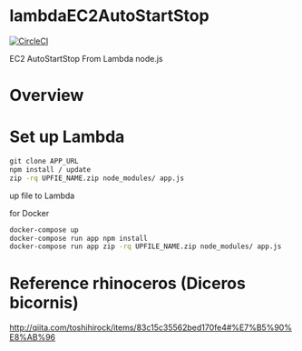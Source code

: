 # lambdaEC2AutoStartStop

[![CircleCI](https://circleci.com/gh/anhtaka/LambdaEc2AutoStartStop/tree/master.svg?style=svg)](https://circleci.com/gh/anhtaka/LambdaEc2AutoStartStop/tree/master)

EC2 AutoStartStop From Lambda node.js

# Overview

# Set up Lambda 

```cmd
git clone APP_URL
npm install / update
zip -rq UPFIE_NAME.zip node_modules/ app.js
```
up file to Lambda

for Docker
```cmd
docker-compose up
docker-compose run app npm install
docker-compose run app zip -rq UPFILE_NAME.zip node_modules/ app.js
```

# Reference rhinoceros (Diceros bicornis)
http://qiita.com/toshihirock/items/83c15c35562bed170fe4#%E7%B5%90%E8%AB%96
